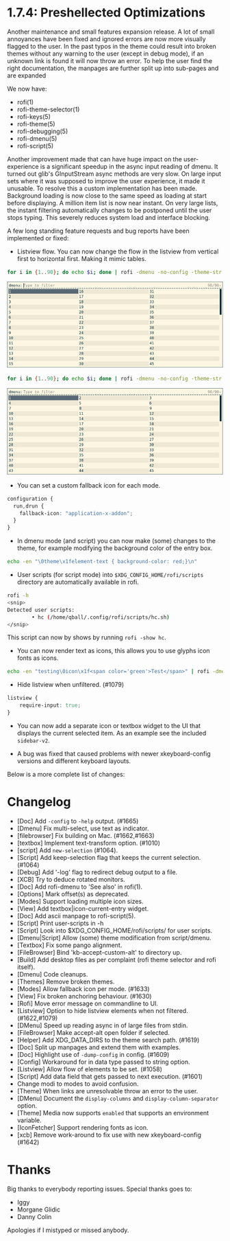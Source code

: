 # 1.7.4: Preshellected Optimizations

Another maintenance and small features expansion release. A lot of small
annoyances have been fixed and ignored errors are now more visually flagged to
the user. In the past typos in the theme could result into broken themes
without any warning to the user (except in debug mode), if an unknown link is
found it will now throw an error. To help the user find the right
documentation, the manpages are further split up into sub-pages and are
expanded

We now have:

* rofi(1)
* rofi-theme-selector(1)
* rofi-keys(5)
* rofi-theme(5)
* rofi-debugging(5)
* rofi-dmenu(5)
* rofi-script(5)

Another improvement made that can have huge impact on the user-experience is a
significant speedup in the async input reading of dmenu. It turned out glib's
GInputStream async methods are very slow. On large input sets where it was
supposed to improve the user experience, it made it unusable. To resolve this a
custom implementation has been made. Background loading is now close to the
same speed as loading at start before displaying. A million item list is now
near instant. On very large lists, the instant filtering automatically changes
to be postponed until the user stops typing. This severely reduces system load
and interface blocking.

A few long standing feature requests and bug reports have been implemented or fixed:

* Listview flow. You can now change the flow in the listview from vertical first
  to horizontal first. Making it mimic tables.

```bash
for i in {1..90}; do echo $i; done | rofi -dmenu -no-config -theme-str 'listview { columns: 3; flow: vertical; }'
```
![Vertical](./vertical.png)

```bash
for i in {1..90}; do echo $i; done | rofi -dmenu -no-config -theme-str 'listview { columns: 3; flow: horizontal; }'
```
![Horizontal](./horizontal.png)

* You can set a custom fallback icon for each mode.

```css
configuration {
  run,drun {
    fallback-icon: "application-x-addon";
  }
}
```

* In dmenu mode (and script) you can now make (some) changes to the theme, for
  example modifying the background color of the entry box.

```bash
echo -en "\0theme\x1felement-text { background-color: red;}\n"
```

* User scripts (for script mode) into `$XDG_CONFIG_HOME/rofi/scripts` directory
  are automatically available in rofi.

```bash
rofi -h
<snip>
Detected user scripts:
        • hc (/home/qball/.config/rofi/scripts/hc.sh)
</snip>
```

This script can now by shows by running `rofi -show hc`.

* You can now render text as icons, this allows you to use glyphs icon fonts as
  icons.

```bash
echo -en "testing\0icon\x1f<span color='green'>Test</span>" | rofi -dmenu
```

* Hide listview when unfiltered. (#1079) 

```css
listview {
    require-input: true;
}
```

* You can now add a separate icon or textbox widget to the UI that displays the
  current selected item. As an example see the included `sidebar-v2`.

* A bug was fixed that caused problems with newer xkeyboard-config versions and
  different keyboard layouts.

Below is a more complete list of changes:

# Changelog

* [Doc] Add `-config` to `-help` output. (#1665)
* [Dmenu] Fix multi-select, use text as indicator.
* [filebrowser] Fix building on Mac. (#1662,#1663)
* [textbox] Implement text-transform option. (#1010)
* [script] Add `new-selection` (#1064).
* [Script] Add keep-selection flag that keeps the current selection. (#1064)
* [Debug]  Add '-log' flag to redirect debug output to a file.
* [XCB]    Try to deduce rotated monitors.
* [Doc]    Add rofi-dmenu to 'See also' in rofi(1).
* [Options] Mark offset(s) as deprecated.
* [Modes] Support loading multiple icon sizes.
* [View]  Add textbox|icon-current-entry widget.
* [Doc]   Add ascii manpage to rofi-script(5).
* [Script] Print user-scripts in -h
* [Script] Look into $XDG_CONFIG_HOME/rofi/scripts/ for user scripts.
* [Dmenu|Script] Allow (some) theme modification from script/dmenu.
* [Textbox] Fix some pango alignment.
* [FileBrowser] Bind 'kb-accept-custom-alt' to directory up.
* [Build] Add desktop files as per complaint (rofi theme selector and rofi itself).
* [Dmenu] Code cleanups.
* [Themes] Remove broken themes.
* [Modes] Allow fallback icon per mode. (#1633)
* [View] Fix broken anchoring behaviour. (#1630)
* [Rofi] Move error message on commandline to UI.
* [Listview] Option to hide listview elements when not filtered. (#1622,#1079)
* [DMenu] Speed up reading async in of large files from stdin.
* [FileBrowser] Make accept-alt open folder if selected.
* [Helper] Add XDG_DATA_DIRS to the theme search path. (#1619)
* [Doc] Split up manpages and extend them with examples.
* [Doc] Highlight use of `-dump-config` in config. (#1609)
* [Config] Workaround for in data type passed to string option.
* [Listview] Allow flow of elements to be set. (#1058)
* [Script] Add data field that gets passed to next execution. (#1601)
* Change modi to modes to avoid confusion.
* [Theme] When links are unresolvable throw an error to the user.
* [DMenu] Document the `display-columns` and `display-column-separator` option.
* [Theme] Media now supports `enabled` that supports an environment variable.
* [IconFetcher] Support rendering fonts as icon.
* [xcb] Remove work-around to fix use with new xkeyboard-config (#1642)

# Thanks

Big thanks to everybody reporting issues.
Special thanks goes to:

* Iggy
* Morgane Glidic
* Danny Colin

Apologies if I mistyped or missed anybody.
